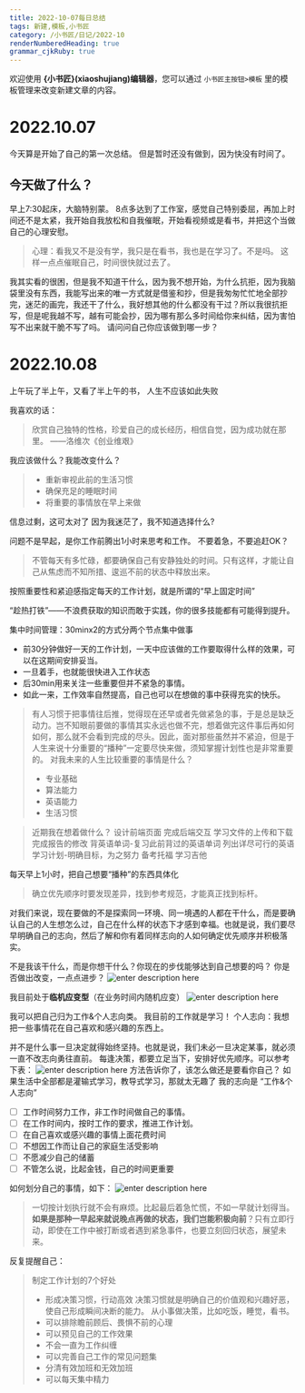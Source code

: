 ```yaml
---
title: 2022-10-07每日总结
tags: 新建,模板,小书匠
category: /小书匠/日记/2022-10
renderNumberedHeading: true
grammar_cjkRuby: true
---
```



欢迎使用 **{小书匠}(xiaoshujiang)编辑器**，您可以通过 `小书匠主按钮>模板` 里的模板管理来改变新建文章的内容。

# 2022.10.07
今天算是开始了自己的第一次总结。
但是暂时还没有做到，因为快没有时间了。
## 今天做了什么？
早上7:30起床，大脑特别蒙。
8点多达到了工作室，感觉自己特别委屈，再加上时间还不是太紧，我开始自我放松和自我催眠，开始看视频或是看书，并把这个当做自己的心理安慰。
> 心理：看我又不是没有学，我只是在看书，我也是在学习了。不是吗。
> 这样一点点催眠自己，时间很快就过去了。

我其实看的很困，但是我不知道干什么，因为我不想开始，为什么抗拒，因为我脑袋里没有东西，我能写出来的唯一方式就是借鉴和抄，但是我匆匆忙忙地全部抄完，迷茫的画完，我还干了什么，我好想其他的什么都没有干过？所以我很抗拒写，但是呢我越不写，越有可能会抄，因为哪有那么多时间给你来纠结，因为害怕写不出来就干脆不写了吗。
请问问自己你应该做到哪一步？


# 2022.10.08
上午玩了半上午，又看了半上午的书，
人生不应该如此失败

我喜欢的话：
> 欣赏自己独特的性格，珍爱自己的成长经历，相信自觉，因为成功就在那里。
> ——洛维次《创业维艰》

我应该做什么？我能改变什么？
> * 重新审视此前的生活习惯
> * 确保充足的睡眠时间
> * 将重要的事情放在早上来做

信息过剩，这可太对了
因为我迷茫了，我不知道选择什么?

问题不是早起，是你工作前腾出1小时来思考和工作。
不要着急，不要追赶OK？

> 不管每天有多忙碌，都要确保自己有安静独处的时间。只有这样，才能让自己从焦虑而不知所措、逡巡不前的状态中释放出来。

按照重要性和紧迫感指定每天的工作计划，就是所谓的“早上固定时间”

“趁热打铁”——不浪费获取的知识而敢于实践，你的很多技能都有可能得到提升。

集中时间管理：30minx2的方式分两个节点集中做事
* 前30分钟做好一天的工作计划，一天中应该做的工作要取得什么样的效果，可以在这期间安排妥当。
* 一旦着手，也就能很快进入工作状态
* 后30min用来关注一些重要但并不紧急的事情。
* 如此一来，工作效率自然提高，自己也可以在想做的事中获得充实的快乐。

>  有人习惯于把事情往后推，觉得现在还早或者先做紧急的事，于是总是缺乏动力。岂不知眼前要做的事情其实永远也做不完，想着做完这件事后再如何如何，那么就不会看到完成的尽头。因此，面对那些虽然并不紧迫，但是于人生来说十分重要的“播种”一定要尽快来做，须知掌握计划性也是非常重要的。
>  对我未来的人生比较重要的事情是什么？
>  * 专业基础
>  * 算法能力
>  * 英语能力
>  * 生活习惯

> 近期我在想着做什么？
> 设计前端页面
> 完成后端交互
> 学习文件的上传和下载
> 完成报告的修改
> 背英语单词-复习此前背过的英语单词
> 列出详尽可行的英语学习计划-明确目标，为之努力
> 备考托福
> 学习吉他

每天早上1小时，把自己想要“播种”的东西具体化

> 确立优先顺序时要发现差异，找到参考规范，才能真正找到标杆。

对我们来说，现在要做的不是探索同一环境、同一境遇的人都在干什么，而是要确认自己的人生想怎么过，自己在什么样的状态下才感到幸福。也就是说，我们要尽早明确自己的志向，然后了解和你有着同样志向的人如何确定优先顺序并积极落实。

不是我该干什么，而是你想干什么？你现在的步伐能够达到自己想要的吗？
你是否做出改变，一点点进步？
![enter description here](./images/1665212699091.png)

我目前处于**临机应变型**（在业务时间内随机应变）
![enter description here](./images/1665213135289.png)

我可以把自己归为工作&个人志向类。
我目前的工作就是学习！
个人志向：我想把一些事情花在自己喜欢和感兴趣的东西上。

并不是什么事一旦决定就得始终坚持。也就是说，我们未必一旦决定某事，就必须
一直不改志向勇往直前。
每逢决策，都要立足当下，安排好优先顺序。可以参考下表：
![enter description here](./images/1665213981575.png)
方法告诉你了，该怎么做还是要看你自己？
如果生活中全部都是灌输式学习，教导式学习，那就太无趣了
我的志向是
“工作&个人志向”
- [ ] 工作时间努力工作，非工作时间做自己的事情。
- [ ] 在工作时间内，按时工作的要求，推进工作计划。
- [ ] 在自己喜欢或感兴趣的事情上面花费时间
- [ ] 不想因工作而让自己的家庭生活受影响
- [ ] 不愿减少自己的储蓄
- [ ] 不管怎么说，比起金钱，自己的时间更重要

如何划分自己的事情，如下：
![enter description here](./images/1665214672675.png)


> 一切按计划执行就不会有麻烦。比起最后着急忙慌，不如一早就计划得当。**如果是那种一早起来就说晚点再做的状态，我们岂能积极向前**？只有立即行动，即使在工作中被打断或者遇到紧急事件，也要立刻回归状态，展望未来。



反复提醒自己：
> 制定工作计划的7个好处
> * 形成决策习惯，行动高效
> 决策习惯就是明确自己的价值观和兴趣好恶，使自己形成瞬间决断的能力。
> 从小事做决策，比如吃饭，睡觉，看书。
> * 可以排除瞻前顾后、畏惧不前的心理
> * 可以预见自己的工作效果
> * 不会一直为工作纠缠
> * 可以完善自己工作的常见问题集
> * 分清有效加班和无效加班
> * 可以每天集中精力



